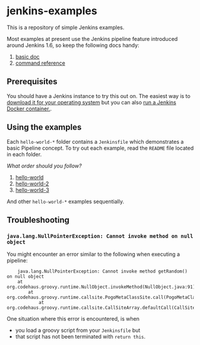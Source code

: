 # jenkins-examples
This is a repository of simple Jenkins examples.

Most examples at present use the Jenkins pipeline feature introduced around Jenkins 1.6, so keep the following docs handy:

1. [basic doc](https://jenkins.io/doc/pipeline/)
2. [command reference](https://jenkins.io/doc/pipeline/steps/)

## Prerequisites ##

You should have a Jenkins instance to try this out on. The easiest way is to [download it for your operating system](https://jenkins.io/download/) but you can also [run a Jenkins Docker container.](https://hub.docker.com/_/jenkins/).

## Using the examples

Each `hello-world-*` folder contains a `Jenkinsfile` which demonstrates a basic Pipeline concept. To try out each example, read the `README` file located in each folder.

*What order should you follow?*

1. [hello-world](https://github.com/savishy/jenkins-examples/tree/master/hello-world)
1. [hello-world-2](https://github.com/savishy/jenkins-examples/tree/master/hello-world-2)
1. [hello-world-3](https://github.com/savishy/jenkins-examples/tree/master/hello-world-3)

And other `hello-world-*` examples sequentially.

## Troubleshooting ##

### `java.lang.NullPointerException: Cannot invoke method on null object`

You might encounter an error similar to the following when executing a
pipeline:

```
    java.lang.NullPointerException: Cannot invoke method getRandom() on null object
    at org.codehaus.groovy.runtime.NullObject.invokeMethod(NullObject.java:91)
        at org.codehaus.groovy.runtime.callsite.PogoMetaClassSite.call(PogoMetaClassSite.java:48)
            at org.codehaus.groovy.runtime.callsite.CallSiteArray.defaultCall(CallSiteArray.java:48)
```

One situation where this error is encountered, is when

* you load a groovy script from your `Jenkinsfile` but
* that script has not been terminated with `return this`.
